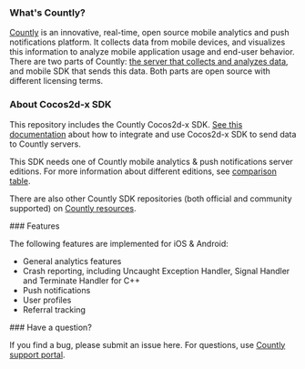 ### What's Countly?
[Countly](http://count.ly) is an innovative, real-time, open source mobile analytics and push notifications platform. It collects data from mobile devices, and visualizes this information to analyze mobile application 
usage and end-user behavior. There are two parts of Countly: [the server that collects and analyzes data](http://github.com/countly/countly-server), and mobile SDK that sends this data. Both parts are open source with different licensing terms.

### About Cocos2d-x SDK

This repository includes the Countly Cocos2d-x SDK. [See this documentation](http://resources.count.ly/v1.0/docs/cocos2d-x) about how to integrate and use Cocos2d-x SDK to send data to Countly servers.

This SDK needs one of Countly mobile analytics & push notifications server editions. For more information about different editions, see [comparison table](https://count.ly/compare/).

There are also other Countly SDK repositories (both official and community supported) on [Countly resources](http://resources.count.ly/v1.0/docs/downloading-sdks).

### Features 

The following features are implemented for iOS & Android: 

* General analytics features
* Crash reporting, including Uncaught Exception Handler, Signal Handler and Terminate Handler for C++
* Push notifications
* User profiles
* Referral tracking

### Have a question? 

If you find a bug, please submit an issue here. For questions, use [Countly support portal](http://support.count.ly).


